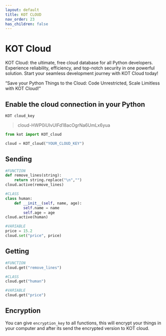 ```yaml
---
layout: default
title: KOT CLOUD
nav_order: 23
has_children: false
---
```


# KOT Cloud
KOT Cloud: the ultimate, free cloud database for all Python developers. Experience reliability, efficiency, and top-notch security in one powerful solution. Start your seamless development journey with KOT Cloud today!

“Save your Python Things to the Cloud: Code Unrestricted, Scale Limitless with KOT Cloud!”



## Enable the cloud connection in your Python
```console
KOT cloud_key
```

> cloud-HWP0iUIvUlFd18acOgrNa6UmLx6yua

```python
from kot import KOT_cloud

cloud = KOT_cloud("YOUR_CLOUD_KEY")
```

## Sending


```python
#FUNCTION
def remove_lines(string):
    return string.replace("\n","")
cloud.active(remove_lines)

#CLASS
class human:
    def __init__(self, name, age):
        self.name = name
        self.age = age
cloud.active(human)

#VARIABLE
price = 15.2
cloud.set("price", price)
```


## Getting

```python
#FUNCTION
cloud.get("remove_lines")

#CLASS
cloud.get("human")

#VARIABLE
cloud.get("price")
```



## Encryption
You can give `encryption_key` to all functions, this will encrypt your things in your computer and after its send the encrypted version to KOT cloud.

